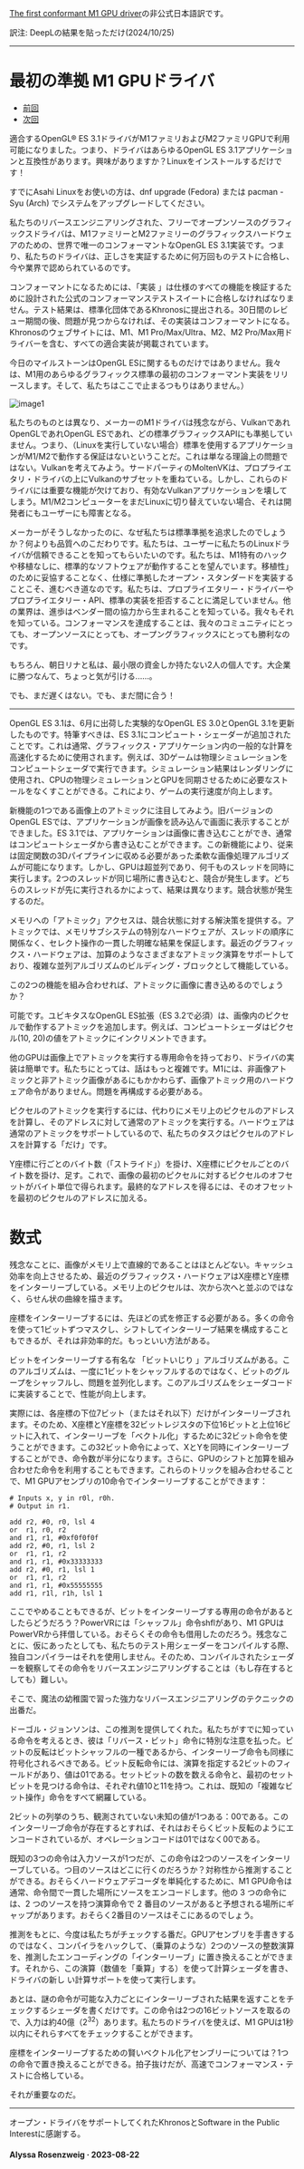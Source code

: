 [The first conformant M1 GPU driver](https://asahilinux.org/2023/08/first-conformant-m1-gpu-driver/)の非公式日本語訳です。

訳注: DeepLの結果を貼っただけ(2024/10/25)

---
# 最初の準拠 M1 GPUドライバ

- [前回](https://github.com/asfdrwe/asahi-linux-translations/blob/main/PROGRESS202308.md)
- [次回](https://github.com/asfdrwe/asahi-linux-translations/blob/main/PROGRESS202401.md)

適合するOpenGL® ES 3.1ドライバがM1ファミリおよびM2ファミリGPUで利用可能になりました。つまり、ドライバはあらゆるOpenGL ES 3.1アプリケーションと互換性があります。興味がありますか？Linuxをインストールするだけです！

すでにAsahi Linuxをお使いの方は、dnf upgrade (Fedora) または pacman -Syu (Arch) でシステムをアップグレードしてください。

私たちのリバースエンジニアリングされた、フリーでオープンソースのグラフィックスドライバは、M1ファミリーとM2ファミリーのグラフィックスハードウェアのための、世界で唯一のコンフォーマントなOpenGL ES 3.1実装です。つまり、私たちのドライバは、正しさを実証するために何万回ものテストに合格し、今や業界で認められているのです。

コンフォーマントになるためには、「実装 」は仕様のすべての機能を検証するために設計された公式のコンフォーマンステストスイートに合格しなければなりません。テスト結果は、標準化団体であるKhronosに提出される。30日間のレビュー期間の後、問題が見つからなければ、その実装はコンフォーマントになる。Khronosのウェブサイトには、M1、M1 Pro/Max/Ultra、M2、M2 Pro/Max用ドライバーを含む、すべての適合実装が掲載されています。

今日のマイルストーンはOpenGL ESに関するものだけではありません。我々は、M1用のあらゆるグラフィックス標準の最初のコンフォーマント実装をリリースします。そして、私たちはここで止まるつもりはありません。）

![image1](https://asahilinux.org/img/blog/2023/08/vkinstancing2.webp)

私たちのものとは異なり、メーカーのM1ドライバは残念ながら、VulkanであれOpenGLであれOpenGL ESであれ、どの標準グラフィックスAPIにも準拠していません。つまり、（Linuxを実行していない場合）標準を使用するアプリケーションがM1/M2で動作する保証はないということだ。これは単なる理論上の問題ではない。Vulkanを考えてみよう。サードパーティのMoltenVKは、プロプライエタリ・ドライバの上にVulkanのサブセットを重ねている。しかし、これらのドライバには重要な機能が欠けており、有効なVulkanアプリケーションを壊してしまう。M1/M2コンピューターをまだLinuxに切り替えていない場合、それは開発者にもユーザーにも障害となる。

メーカーがそうしなかったのに、なぜ私たちは標準準拠を追求したのでしょうか？何よりも品質へのこだわりです。私たちは、ユーザーに私たちのLinuxドライバが信頼できることを知ってもらいたいのです。私たちは、M1特有のハックや移植なしに、標準的なソフトウェアが動作することを望んでいます。移植性」のために妥協することなく、仕様に準拠したオープン・スタンダードを実装することこそ、進むべき道なのです。私たちは、プロプライエタリー・ドライバーやプロプライエタリー・API、標準の実装を拒否することに満足していません。他の業界は、進歩はベンダー間の協力から生まれることを知っている。我々もそれを知っている。コンフォーマンスを達成することは、我々のコミュニティにとっても、オープンソースにとっても、オープングラフィックスにとっても勝利なのです。

もちろん、朝日リナと私は、最小限の資金しか持たない2人の個人です。大企業に勝つなんて、ちょっと気が引ける......。

でも、まだ遅くはない。でも、まだ間に合う！

---
OpenGL ES 3.1は、6月に出荷した実験的なOpenGL ES 3.0とOpenGL 3.1を更新したものです。特筆すべきは、ES 3.1にコンピュート・シェーダーが追加されたことです。これは通常、グラフィックス・アプリケーション内の一般的な計算を高速化するために使用されます。例えば、3Dゲームは物理シミュレーションをコンピュートシェーダで実行できます。シミュレーション結果はレンダリングに使用され、CPUの物理シミュレーションとGPUを同期させるために必要なストールをなくすことができる。これにより、ゲームの実行速度が向上します。

新機能の1つである画像上のアトミックに注目してみよう。旧バージョンのOpenGL ESでは、アプリケーションが画像を読み込んで画面に表示することができました。ES 3.1では、アプリケーションは画像に書き込むことができ、通常はコンピュートシェーダから書き込むことができます。この新機能により、従来は固定関数の3Dパイプラインに収める必要があった柔軟な画像処理アルゴリズムが可能になります。しかし、GPUは超並列であり、何千ものスレッドを同時に実行します。2つのスレッドが同じ場所に書き込むと、競合が発生します。どちらのスレッドが先に実行されるかによって、結果は異なります。競合状態が発生するのだ。

メモリへの「アトミック」アクセスは、競合状態に対する解決策を提供する。アトミックでは、メモリサブシステムの特別なハードウェアが、スレッドの順序に関係なく、セレクト操作の一貫した明確な結果を保証します。最近のグラフィックス・ハードウェアは、加算のようなさまざまなアトミック演算をサポートしており、複雑な並列アルゴリズムのビルディング・ブロックとして機能している。

この2つの機能を組み合わせれば、アトミックに画像に書き込めるのでしょうか？

可能です。ユビキタスなOpenGL ES拡張（ES 3.2で必須）は、画像内のピクセルで動作するアトミックを追加します。例えば、コンピュートシェーダはピクセル(10, 20)の値をアトミックにインクリメントできます。

他のGPUは画像上でアトミックを実行する専用命令を持っており、ドライバの実装は簡単です。私たちにとっては、話はもっと複雑です。M1には、非画像アトミックと非アトミック画像があるにもかかわらず、画像アトミック用のハードウェア命令がありません。問題を再構成する必要がある。

ピクセルのアトミックを実行するには、代わりにメモリ上のピクセルのアドレスを計算し、そのアドレスに対して通常のアトミックを実行する。ハードウェアは通常のアトミックをサポートしているので、私たちのタスクはピクセルのアドレスを計算する「だけ」です。

Y座標に行ごとのバイト数（「ストライド」）を掛け、X座標にピクセルごとのバイト数を掛け、足す。これで、画像の最初のピクセルに対するピクセルのオフセットがバイト単位で得られます。最終的なアドレスを得るには、そのオフセットを最初のピクセルのアドレスに加える。

# 数式

残念なことに、画像がメモリ上で直線的であることはほとんどない。キャッシュ効率を向上させるため、最近のグラフィックス・ハードウェアはX座標とY座標をインターリーブしている。メモリ上のピクセルは、次から次へと並ぶのではなく、らせん状の曲線を描きます。

座標をインターリーブするには、先ほどの式を修正する必要がある。多くの命令を使って1ビットずつマスクし、シフトしてインターリーブ結果を構成することもできるが、それは非効率的だ。もっといい方法がある。

ビットをインターリーブする有名な 「ビットいじり 」アルゴリズムがある。このアルゴリズムは、一度に1ビットをシャッフルするのではなく、ビットのグループをシャッフルし、問題を並列化します。このアルゴリズムをシェーダコードに実装することで、性能が向上します。

実際には、各座標の下位7ビット（またはそれ以下）だけがインターリーブされます。そのため、X座標とY座標を32ビットレジスタの下位16ビットと上位16ビットに入れて、インターリーブを「ベクトル化」するために32ビット命令を使うことができます。この32ビット命令によって、XとYを同時にインターリーブすることができ、命令数が半分になります。さらに、GPUのシフトと加算を組み合わせた命令を利用することもできます。これらのトリックを組み合わせることで、M1 GPUアセンブリの10命令でインターリーブすることができます：

```
# Inputs x, y in r0l, r0h.
# Output in r1.

add r2, #0, r0, lsl 4
or  r1, r0, r2
and r1, r1, #0xf0f0f0f
add r2, #0, r1, lsl 2
or  r1, r1, r2
and r1, r1, #0x33333333
add r2, #0, r1, lsl 1
or  r1, r1, r2
and r1, r1, #0x55555555
add r1, r1l, r1h, lsl 1
```

ここでやめることもできるが、ビットをインターリーブする専用の命令があるとしたらどうだろう？PowerVRには「シャッフル」命令shflがあり、M1 GPUはPowerVRから拝借している。おそらくその命令も借用したのだろう。残念なことに、仮にあったとしても、私たちのテスト用シェーダーをコンパイルする際、独自コンパイラーはそれを使用しません。そのため、コンパイルされたシェーダーを観察してその命令をリバースエンジニアリングすることは（もし存在するとしても）難しい。

そこで、魔法の幼稚園で習った強力なリバースエンジニアリングのテクニックの出番だ。

ドーゴル・ジョンソンは、この推測を提供してくれた。私たちがすでに知っている命令を考えるとき、彼は「リバース・ビット」命令に特別な注意を払った。ビットの反転はビットシャッフルの一種であるから、インターリーブ命令も同様に符号化されるべきである。ビット反転命令には、演算を指定する2ビットのフィールドがあり、値は01である。セットビットの数を数える命令と、最初のセットビットを見つける命令は、それぞれ値10と11を持つ。これは、既知の「複雑なビット操作」命令をすべて網羅している。

2ビットの列挙のうち、観測されていない未知の値が1つある：00である。このインターリーブ命令が存在するとすれば、それはおそらくビット反転のようにエンコードされているが、オペレーションコードは01ではなく00である。

既知の3つの命令は入力ソースが1つだが、この命令は2つのソースをインターリーブしている。つ目のソースはどこに行くのだろうか？対称性から推測することができる。おそらくハードウェアデコーダを単純化するために、M1 GPU命令は通常、命令間で一貫した場所にソースをエンコードします。他の 3 つの命令には、2 つのソースを持つ演算命令で 2 番目のソースがあると予想される場所にギャップがあります。おそらく2番目のソースはそこにあるのでしょう。

推測をもとに、今度は私たちがチェックする番だ。GPUアセンブリを手書きするのではなく、コンパイラをハックして、（乗算のような）2つのソースの整数演算を、推測したエンコーディングの「インターリーブ」に置き換えることができます。それから、この演算（数値を「乗算」する）を使って計算シェーダを書き、ドライバの新し い計算サポートを使って実行します。

あとは、謎の命令が可能な入力ごとにインターリーブされた結果を返すことをチェックするシェーダを書くだけです。この命令は2つの16ビットソースを取るので、入力は約40億（$2^32$）あります。私たちのドライバを使えば、M1 GPUは1秒以内にそれらすべてをチェックすることができます。

座標をインターリーブするための賢いベクトル化アセンブリーについては？1つの命令で置き換えることができる。拍子抜けだが、高速でコンフォーマンス・テストに合格している。

それが重要なのだ。

---

オープン・ドライバをサポートしてくれたKhronosとSoftware in the Public Interestに感謝する。

#### Alyssa Rosenzweig · 2023-08-22



